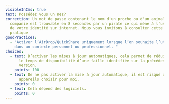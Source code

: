 ```yaml
---
visibleInCms: true
text: Possédez vous un nez?
correction: Un mot de passe contenant le nom d'un proche ou d'un animal de
  companie est trouvable en 8 secondes par un pirate ce qui mène à l'usurpation
  de votre identité sur internet. Nous vous invitons à consulter cette bonne
  pratique
goodPractices:
  - "Activer l’AirDrop/QuickShare uniquement lorsque l’on souhaite l’utiliser
    dans un contexte personnel ou professionnel. "
choices:
  - text: D’activer les mises à jour automatiques, cela permet de réduire au maximum
      le temps de disponibilité d’une faille identifiée sur la précédente
      version.
    points: 100
  - text: De ne pas activer la mise à jour automatique, il est risqué de laisser mes
      appareils choisir pour moi.
    points: 0
  - text: Cela dépend des logiciels.
    points: 0
---
```

